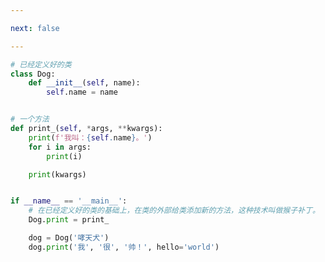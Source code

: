 ```yaml
---

next: false

---
```




<BlogInfo id="792" title="2.猴子补丁" author="白日梦想猿" pv=0 read_times=0 pre_cost_time="0分18秒" category="接口：从协议到抽象基类" tag_list="['接口：从协议到抽象基类']" create_time="2022.04.02 10:17:46" update_time="2022.04.02 10:40:26" />

```python
# 已经定义好的类
class Dog:
    def __init__(self, name):
        self.name = name


# 一个方法
def print_(self, *args, **kwargs):
    print(f'我叫：{self.name}。')
    for i in args:
        print(i)

    print(kwargs)


if __name__ == '__main__':
    # 在已经定义好的类的基础上，在类的外部给类添加新的方法，这种技术叫做猴子补丁。
    Dog.print = print_

    dog = Dog('哮天犬')
    dog.print('我', '很', '帅！', hello='world')

```



<ActionBox />
